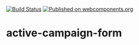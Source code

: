 [![Build Status](https://travis-ci.org/JaySunSyn/active-campaign-form.svg?branch=master)](https://travis-ci.org/JaySunSyn/active-campaign-form)
[![Published on webcomponents.org](https://img.shields.io/badge/webcomponents.org-published-blue.svg)](https://www.webcomponents.org/element/JaySunSyn/active-campaign-form)

# active-campaign-form

